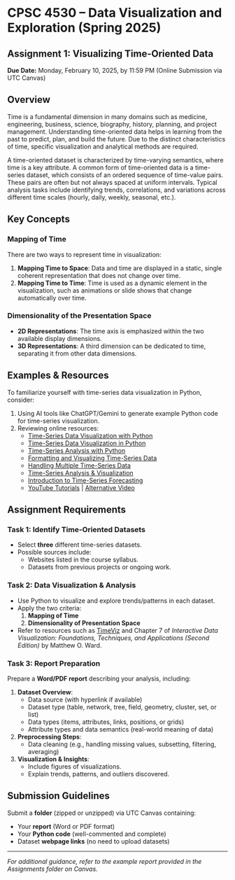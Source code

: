 # CPSC 4530 – Data Visualization and Exploration (Spring 2025)

## Assignment 1: Visualizing Time-Oriented Data

**Due Date:** Monday, February 10, 2025, by 11:59 PM (Online Submission via UTC Canvas)

## Overview
Time is a fundamental dimension in many domains such as medicine, engineering, business, science, biography, history, planning, and project management. Understanding time-oriented data helps in learning from the past to predict, plan, and build the future. Due to the distinct characteristics of time, specific visualization and analytical methods are required.

A time-oriented dataset is characterized by time-varying semantics, where time is a key attribute. A common form of time-oriented data is a time-series dataset, which consists of an ordered sequence of time-value pairs. These pairs are often but not always spaced at uniform intervals. Typical analysis tasks include identifying trends, correlations, and variations across different time scales (hourly, daily, weekly, seasonal, etc.).

## Key Concepts
### Mapping of Time
There are two ways to represent time in visualization:
1. **Mapping Time to Space**: Data and time are displayed in a static, single coherent representation that does not change over time.
2. **Mapping Time to Time**: Time is used as a dynamic element in the visualization, such as animations or slide shows that change automatically over time.

### Dimensionality of the Presentation Space
- **2D Representations**: The time axis is emphasized within the two available display dimensions.
- **3D Representations**: A third dimension can be dedicated to time, separating it from other data dimensions.

## Examples & Resources
To familiarize yourself with time-series data visualization in Python, consider:

1. Using AI tools like ChatGPT/Gemini to generate example Python code for time-series visualization.
2. Reviewing online resources:
   - [Time-Series Data Visualization with Python](https://machinelearningmastery.com/time-series-data-visualization-with-python/)
   - [Time-Series Data Visualization in Python](https://www.vshsolutions.com/blogs/time-series-data-visualization-in-python/)
   - [Time-Series Analysis with Python](https://www.machinelearningplus.com/time-series/time-series-analysis-python/)
   - [Formatting and Visualizing Time-Series Data](https://towardsdatascience.com/formating-and-visualizing-time-series-data-ba0b2548f27b)
   - [Handling Multiple Time-Series Data](https://towardsdatascience.com/8-visualizations-with-python-to-handle-multiple-time-series-data-19b5b2e66dd0)
   - [Time-Series Analysis & Visualization](https://kanoki.org/2020/04/27/time-series-analysis-data-visualization/)
   - [Introduction to Time-Series Forecasting](https://www.kaggle.com/iamleonie/intro-to-time-series-forecasting)
   - [YouTube Tutorials](https://www.youtube.com/watch?v=a9UrKTVEeZA) | [Alternative Video](https://www.youtube.com/watch?v=e8Yw4alG16Q)

## Assignment Requirements

### Task 1: Identify Time-Oriented Datasets
- Select **three** different time-series datasets.
- Possible sources include:
  - Websites listed in the course syllabus.
  - Datasets from previous projects or ongoing work.

### Task 2: Data Visualization & Analysis
- Use Python to visualize and explore trends/patterns in each dataset.
- Apply the two criteria:
  1. **Mapping of Time**
  2. **Dimensionality of Presentation Space**
- Refer to resources such as [TimeViz](http://www.timeviz.net/) and Chapter 7 of *Interactive Data Visualization: Foundations, Techniques, and Applications (Second Edition)* by Matthew O. Ward.

### Task 3: Report Preparation
Prepare a **Word/PDF report** describing your analysis, including:
1. **Dataset Overview**: 
   - Data source (with hyperlink if available)
   - Dataset type (table, network, tree, field, geometry, cluster, set, or list)
   - Data types (items, attributes, links, positions, or grids)
   - Attribute types and data semantics (real-world meaning of data)
2. **Preprocessing Steps**:
   - Data cleaning (e.g., handling missing values, subsetting, filtering, averaging)
3. **Visualization & Insights**:
   - Include figures of visualizations.
   - Explain trends, patterns, and outliers discovered.

## Submission Guidelines
Submit a **folder** (zipped or unzipped) via UTC Canvas containing:
- Your **report** (Word or PDF format)
- Your **Python code** (well-commented and complete)
- Dataset **webpage links** (no need to upload datasets)

---
*For additional guidance, refer to the example report provided in the Assignments folder on Canvas.*
